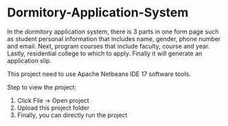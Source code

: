 # Dormitory-Application-System
 In the dormitory  application system, there is 3 parts in one form page such as student  personal information that includes name, gender,  phone number and email. Next, program courses  that include faculty, course and year. Lastly,  residential college to which to apply. Finally it will generate an application slip.

This project need to use Apache Netbeans IDE 17 software tools.

Step to view the project:
1. Click File -> Open project
2. Upload this project folder
3. Finally, you can directly run the project
